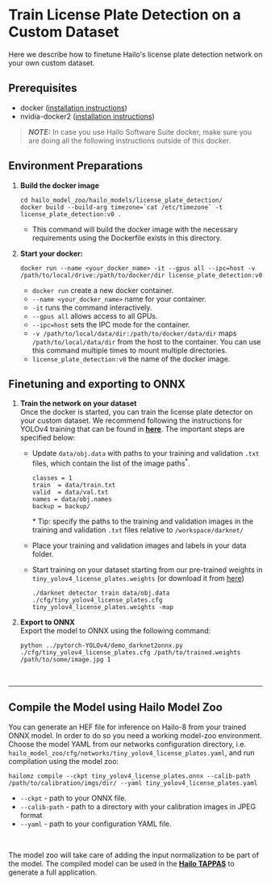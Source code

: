 # Train License Plate Detection on a Custom Dataset
 Here we describe how to finetune Hailo's license plate detection network on your own custom dataset.
## Prerequisites
* docker ([installation instructions](https://docs.docker.com/engine/install/ubuntu/))
* nvidia-docker2 ([installation instructions](https://docs.nvidia.com/datacenter/cloud-native/container-toolkit/install-guide.html))
> **_NOTE:_**  In case you use Hailo Software Suite docker, make sure you are doing all the following instructions outside of this docker.

## Environment Preparations

1. **Build the docker image**
    ```
    cd hailo_model_zoo/hailo_models/license_plate_detection/
    docker build --build-arg timezone=`cat /etc/timezone` -t license_plate_detection:v0 .
    ```
    - This command will build the docker image with the necessary requirements using the Dockerfile exists in this directory.

2. **Start your docker:**
    ```
    docker run --name <your_docker_name> -it --gpus all --ipc=host -v /path/to/local/drive:/path/to/docker/dir license_plate_detection:v0
    ```
      - `docker run` create a new docker container.
      - `--name <your_docker_name>` name for your container.
      - `-it` runs the command interactively.
      - `--gpus all` allows access to all GPUs.
      - `--ipc=host` sets the IPC mode for the container.
      - `-v /path/to/local/data/dir:/path/to/docker/data/dir` maps `/path/to/local/data/dir` from the host to the container. You can use this command multiple times to mount multiple directories.
      - `license_plate_detection:v0` the name of the docker image.

## Finetuning and exporting to ONNX
1. **Train the network on your dataset**<br>
Once the docker is started, you can train the license plate detector on your custom dataset. We recommend following the instructions for YOLOv4 training that can be found in [**here**](https://github.com/AlexeyAB/darknet#how-to-train-to-detect-your-custom-objects). The important steps are specified below:

    - Update `data/obj.data` with paths to your training and validation `.txt` files, which contain the list of the image paths<sup>*</sup>.
        ```
        classes = 1
        train  = data/train.txt
        valid  = data/val.txt
        names = data/obj.names
        backup = backup/
        ```
        \* Tip: specify the paths to the training and validation images in the training and validation `.txt` files relative to `/workspace/darknet/`

    - Place your training and validation images and labels in your data folder.

    - Start training on your dataset starting from our pre-trained weights in ```tiny_yolov4_license_plates.weights``` (or download it from [here](https://hailo-model-zoo.s3.eu-west-2.amazonaws.com/HailoNets/LPR/lp_detector/tiny_yolov4_license_plates/2021-12-23/tiny_yolov4_license_plates.weights))
        ```
        ./darknet detector train data/obj.data ./cfg/tiny_yolov4_license_plates.cfg tiny_yolov4_license_plates.weights -map
        ```

2. **Export to ONNX**<br>
    Export the model to ONNX using the following command:
    ```
    python ../pytorch-YOLOv4/demo_darknet2onnx.py ./cfg/tiny_yolov4_license_plates.cfg /path/to/trained.weights /path/to/some/image.jpg 1
    ```
<br>

---
## Compile the Model using Hailo Model Zoo<br>
You can generate an HEF file for inference on Hailo-8 from your trained ONNX model. In order to do so you need a working model-zoo environment.
Choose the model YAML from our networks configuration directory, i.e. `hailo_model_zoo/cfg/networks/tiny_yolov4_license_plates.yaml`, and run compilation using the model zoo:
```
hailomz compile --ckpt tiny_yolov4_license_plates.onnx --calib-path /path/to/calibration/imgs/dir/ --yaml tiny_yolov4_license_plates.yaml
```

* <code>--ckpt</code> - path to your ONNX file.
* <code>--calib-path</code> - path to a directory with your calibration images in JPEG format
* <code>--yaml</code> - path to your configuration YAML file.
<br>

The model zoo will take care of adding the input normalization to be part of the model. The compiled model can be used in the [**Hailo TAPPAS**](https://hailo.ai/developer-zone/tappas-apps-toolkit/) to generate a full application.